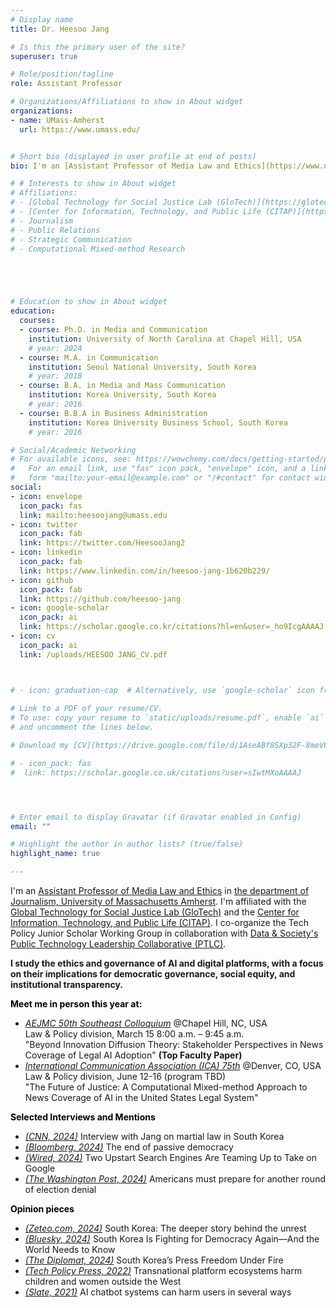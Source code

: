 ```yaml
---
# Display name
title: Dr. Heesoo Jang

# Is this the primary user of the site?
superuser: true

# Role/position/tagline
role: Assistant Professor

# Organizations/Affiliations to show in About widget
organizations:
- name: UMass-Amherst
  url: https://www.umass.edu/


# Short bio (displayed in user profile at end of posts)
bio: I'm an [Assistant Professor of Media Law and Ethics](https://www.umass.edu/journalism/news/journalism-announces-hiring-heesoo-jang) in [the department of Journalism, University of Massachusetts Amherst](https://www.umass.edu/journalism/).

# # Interests to show in About widget
# Affiliations:
# - [Global Technology for Social Justice Lab (GloTech)](https://glotechlab.net/)
# - [Center for Information, Technology, and Public Life (CITAP)](https://citap.unc.edu/)
# - Journalism
# - Public Relations
# - Strategic Communication
# - Computational Mixed-method Research





# Education to show in About widget
education:
  courses:
  - course: Ph.D. in Media and Communication
    institution: University of North Carolina at Chapel Hill, USA
    # year: 2024
  - course: M.A. in Communication
    institution: Seoul National University, South Korea
    # year: 2018
  - course: B.A. in Media and Mass Communication
    institution: Korea University, South Korea
    # year: 2016
  - course: B.B.A in Business Administration
    institution: Korea University Business School, South Korea
    # year: 2016 

# Social/Academic Networking
# For available icons, see: https://wowchemy.com/docs/getting-started/page-builder/#icons
#   For an email link, use "fas" icon pack, "envelope" icon, and a link in the
#   form "mailto:your-email@example.com" or "/#contact" for contact widget.
social:
- icon: envelope
  icon_pack: fas
  link: mailto:heesoojang@umass.edu
- icon: twitter
  icon_pack: fab
  link: https://twitter.com/HeesooJang2
- icon: linkedin
  icon_pack: fab
  link: https://www.linkedin.com/in/heesoo-jang-1b620b229/
- icon: github
  icon_pack: fab
  link: https://github.com/heesoo-jang
- icon: google-scholar
  icon_pack: ai
  link: https://scholar.google.co.kr/citations?hl=en&user=_ho9IcgAAAAJ
- icon: cv
  icon_pack: ai
  link: /uploads/HEESOO JANG_CV.pdf



# - icon: graduation-cap  # Alternatively, use `google-scholar` icon from `ai` icon pack
 
# Link to a PDF of your resume/CV.
# To use: copy your resume to `static/uploads/resume.pdf`, enable `ai` icons in `params.toml`, 
# and uncomment the lines below.

# Download my [CV](https://drive.google.com/file/d/1AseABf8SXp32F-8meVFYr5okzXXGVAyI/view?usp=sharing)

# - icon_pack: fas
#  link: https://scholar.google.co.uk/citations?user=sIwtMXoAAAAJ




# Enter email to display Gravatar (if Gravatar enabled in Config)
email: ""

# Highlight the author in author lists? (true/false)
highlight_name: true

---
```


I'm an [Assistant Professor of Media Law and Ethics](https://www.umass.edu/journalism/news/journalism-announces-hiring-heesoo-jang) in [the department of Journalism, University of Massachusetts Amherst](https://www.umass.edu/journalism/). I'm affiliated with the [Global Technology for Social Justice Lab (GloTech)](https://glotechlab.net/) and the [Center for Information, Technology, and Public Life (CITAP)](https://citap.unc.edu/). I co-organize the Tech Policy Junior Scholar Working Group in collaboration with [Data & Society's Public Technology Leadership Collaborative (PTLC)](https://datasociety.net/public-technology-leadership-collaborative/).

**I study the ethics and governance of AI and digital platforms, with a focus on their implications for democratic governance, social equity, and institutional transparency.** 

**<span style="color: black;">Meet me in person this year at:</span>**
- <i> [AEJMC 50th Southeast Colloquium](https://tarheels.live/aejmcsoutheast2025/)</i> @Chapel Hill, NC, USA <br>
Law & Policy division, March 15 8:00 a.m. – 9:45 a.m. <br>
"Beyond Innovation Diffusion Theory: Stakeholder Perspectives in News Coverage of Legal AI Adoption" **(Top Faculty Paper)** <br>
- <i> [International Communication Association (ICA) 75th](https://www.icahdq.org/mpage/ICA25) </i> @Denver, CO, USA <br>
Law & Policy division, June 12-16 (program TBD) <br>
"The Future of Justice: A Computational Mixed-method Approach to News Coverage of AI in the United States Legal System"

<!-- As AI and digital platforms transform how information is produced and disseminated, I investigate their implications for democratic governance, social equity, and institutional transparency. I focus on addressing the disproportionate harms these technologies impose on historically marginalized communities, including but not limited to women, children, people of color, and populations in the [Majority World](https://dl.acm.org/doi/abs/10.1145/3584931.3608439). I am particularly focused on the impact of these technologies on journalism, public relations, and legal systems—critical pillars of a healthy democracy that hold power to account, amplify marginalized voices, and foster informed public debate. -->

**<span style="color: black;">Selected Interviews and Mentions</span>**
- <i>[(CNN, 2024)](https://youtu.be/VF-XQp4BBW4)</i> Interview with Jang on martial law in South Korea
- <i>[(Bloomberg, 2024)](https://www.bloomberg.com/news/features/2024-12-06/south-korea-s-brush-with-martial-law-is-a-warning-to-democratic-nations)</i> The end of passive democracy
- <i>[(Wired, 2024)](https://www.wired.com/story/ecosia-qwant-eusp-take-on-google-search-index/)</i> Two Upstart Search Engines Are Teaming Up to Take on Google
- <i>[(The Washington Post, 2024)](https://www.washingtonpost.com/opinions/2024/05/14/election-denial-prevention/)</i> Americans must prepare for another round of election denial

**<span style="color: black;">Opinion pieces</span>**

- <i>[(Zeteo.com, 2024)](https://zeteo.com/p/south-korea-deeper-story-democracy-martial-law-yoon)</i> South Korea: The deeper story behind the unrest
- <i>[(Bluesky, 2024)](https://bsky.app/profile/heesoojang.bsky.social/post/3lcfwf2fldc2e)</i> South Korea Is Fighting for Democracy Again—And the World Needs to Know
- <i>[(The Diplomat, 2024)](https://thediplomat.com/2024/03/south-koreas-press-freedom-under-fire/)</i> South Korea’s Press Freedom Under Fire
- <i>[(Tech Policy Press, 2022)](https://techpolicy.press/tech-companies-sit-on-sidelines-while-korean-children-are-drawn-into-digital-sex-trafficking/)</i> Transnational platform ecosystems harm children and women outside the West
- <i>[(Slate, 2021)](https://slate.com/technology/2021/04/scatterlab-lee-luda-chatbot-kakaotalk-ai-privacy.html)</i> AI chatbot systems can harm users in several ways

